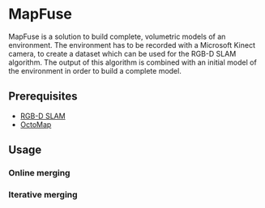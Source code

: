 # MapFuse
MapFuse is a solution to build complete, volumetric models of an environment. The environment has to be recorded with a Microsoft Kinect camera, to create a dataset which can be used for the RGB-D SLAM algorithm. The output of this algorithm is combined with an initial model of the environment in order to build a complete model.

## Prerequisites
* [RGB-D SLAM](https://github.com/felixendres/rgbdslam_v2)
* [OctoMap](https://github.com/OctoMap/octomap)

## Usage
### Online merging

### Iterative merging
